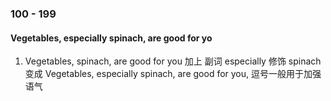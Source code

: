### 100 - 199

#### Vegetables, especially spinach, are good for yo

1. Vegetables, spinach, are good for you 加上 副词 especially 修饰 spinach 变成 Vegetables, especially spinach, are good for you, 逗号一般用于加强语气